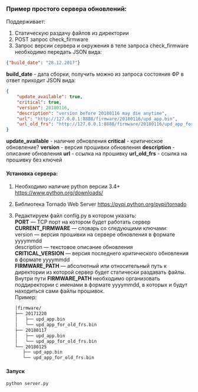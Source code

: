 ### Пример простого сервера обновлений:
Поддерживает:
1. Статическую раздачу файлов из директории
2. POST запрос  check_firmware
3. Запрос версии сервера и окружения
в теле запроса check_firmware необходимо передать JSON вида:

```json
{"build_date": "28.12.2017"}
```
**build_date** - дата сборки, получить можно из запроса состояния ФР
в ответ приходит JSON вида:

```json
{
    "update_available": true,
    "critical": true,
    "version": 20180116,
    "description": "version before 20180116 may die anytime",
    "url": "http://127.0.0.1:8888/firmware/20180116/upd_app.bin",
    "url_old_frs": "http://127.0.0.1:8888/firmware/20180116/upd_app_for_old_frs.bin",
}
```
**update_available** - наличие обновления
**critical** - критическое обновление?
**version** - версия прошивки обновления
**description** - описание обновления
**url** - ссылка на прошивку
**url_old_frs** - ссылка на прошивку без ключей
#### Установка сервера:
1. Необходимо наличие python версии 3.4+ https://www.python.org/downloads/
2. Библиотека Tornado Web Server https://pypi.python.org/pypi/tornado
3. Редактируем файл config.py в котором указать:  
**PORT**  — TCP порт на котором будет работать сервер  
**CURRENT_FIRMWARE** — словарь со следующими ключами:  
	version — версия прошивки на сервере обновления в формате yyyymmdd  
	description — текстовое описание обновления  
**CRITICAL_VERSION** — версия последнего критического обновления в формате yyyymmdd  
**FIRMWARE_PATH** — абсолютный или относительный путь к директории из которой сервер будет статически раздавать файлы.  
Внутри пути **FIRMWARE_PATH** необходимо организовать поддиректории с именами в формате yyyymmdd, в которых и будут находиться сами файлы прошивок.  
 Пример:

    ```bash
    │firmware/
    ├── 20171220 
    │   ├── upd_app.bin 
    │   └── upd_app_for_old_frs.bin 
    ├── 20180117 
    │   ├── upd_app.bin 
    │   └── upd_app_for_old_frs.bin 
    └── 20180125 
       ├── upd_app.bin 
       └── upd_app_for_old_frs.bin
    ```
#### Запуск
```bash
python server.py
```